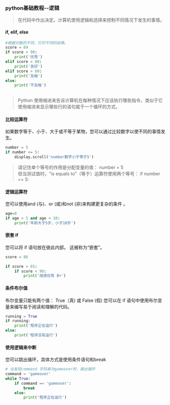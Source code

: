 ### python基础教程--逻辑
>在代码中作出决定。计算机使用逻辑和选择来控制不同情况下发生的事情。

#### if, elif, else  

``` python
#根据分数的不同，打印不同的结果。
score = 69 
if score > 90:
    print('优秀')
elif score > 80:
    print('良好')
elif score > 60:
    print('及格')
else:
    print('不及格')
 
```
   
>Python 使用缩进来告诉计算机在每种情况下应该执行哪些指令，类似于它使用缩进来显示哪些行的语句属于一个循环的方式。

#### 比较运算符
如果数字等于、小于、大于或不等于某物，您可以通过比较数字以使不同的事情发生。
``` python
number = 5
if number <= 5:
    display.scroll('number数字小于等于5')
```

>请记住单个等号的作用是分配变量的值：
>number = 5  
>但当测试值时，“is equals to”（等于）运算符使用两个等号：
>if number == 5:

#### 逻辑运算符
您可以使用and (与)、or (或)和not (非)来构建更复杂的条件 。
``` python
age=8
if age > 5 and age < 10:
    print('年龄大于5岁，小于10岁')
```
 
#### 嵌套 if
您可以将 if 语句放在彼此内部。 这被称为“嵌套”。

``` python
score = 86
 
if score > 85:
    if score < 90:
        print('成绩优秀 B+')
```

#### 条件布尔值
布尔变量只能有两个值： True（真) 或 False (假)
您可以在 if 语句中使用布尔变量来编写易于阅读和理解的代码。

``` python
running = True
if running:
    print('程序正在运行')
else:
    print('程序没有运行')
```

#### 使用逻辑来中断
您可以跳出循环，具体方式是使用条件语句和break

``` python
# 当发现command 字符串为gameover时，跳出循环
command = 'gameover'
while True:
    if command == 'gameover':
        break
    else:
        print('程序正在运行')
```
